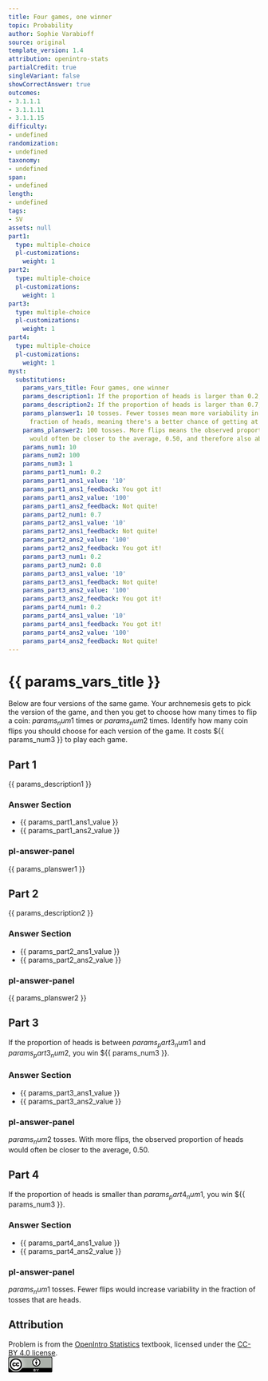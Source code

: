 ```yaml
---
title: Four games, one winner
topic: Probability
author: Sophie Varabioff
source: original
template_version: 1.4
attribution: openintro-stats
partialCredit: true
singleVariant: false
showCorrectAnswer: true
outcomes:
- 3.1.1.1
- 3.1.1.11
- 3.1.1.15
difficulty:
- undefined
randomization:
- undefined
taxonomy:
- undefined
span:
- undefined
length:
- undefined
tags:
- SV
assets: null
part1:
  type: multiple-choice
  pl-customizations:
    weight: 1
part2:
  type: multiple-choice
  pl-customizations:
    weight: 1
part3:
  type: multiple-choice
  pl-customizations:
    weight: 1
part4:
  type: multiple-choice
  pl-customizations:
    weight: 1
myst:
  substitutions:
    params_vars_title: Four games, one winner
    params_description1: If the proportion of heads is larger than 0.2, you win $1.
    params_description2: If the proportion of heads is larger than 0.7, you win $1.
    params_planswer1: 10 tosses. Fewer tosses mean more variability in the sample
      fraction of heads, meaning there's a better chance of getting at least 0.2 heads.
    params_planswer2: 100 tosses. More flips means the observed proportion of heads
      would often be closer to the average, 0.50, and therefore also above 0.7.
    params_num1: 10
    params_num2: 100
    params_num3: 1
    params_part1_num1: 0.2
    params_part1_ans1_value: '10'
    params_part1_ans1_feedback: You got it!
    params_part1_ans2_value: '100'
    params_part1_ans2_feedback: Not quite!
    params_part2_num1: 0.7
    params_part2_ans1_value: '10'
    params_part2_ans1_feedback: Not quite!
    params_part2_ans2_value: '100'
    params_part2_ans2_feedback: You got it!
    params_part3_num1: 0.2
    params_part3_num2: 0.8
    params_part3_ans1_value: '10'
    params_part3_ans1_feedback: Not quite!
    params_part3_ans2_value: '100'
    params_part3_ans2_feedback: You got it!
    params_part4_num1: 0.2
    params_part4_ans1_value: '10'
    params_part4_ans1_feedback: You got it!
    params_part4_ans2_value: '100'
    params_part4_ans2_feedback: Not quite!
---
```

# {{ params_vars_title }}
Below are four versions of the same game. Your archnemesis gets to pick the version of the game, and then you get to choose how many times to flip a coin: ${{ params_num1 }}$ times or ${{ params_num2 }}$ times. Identify how many coin flips you should choose for each version of the game. It costs ${{ params_num3 }} to play each game.

## Part 1

{{ params_description1 }}

### Answer Section

- {{ params_part1_ans1_value }}
- {{ params_part1_ans2_value }}

### pl-answer-panel

{{ params_planswer1 }}

## Part 2

{{ params_description2 }}

### Answer Section

- {{ params_part2_ans1_value }}
- {{ params_part2_ans2_value }}

### pl-answer-panel

{{ params_planswer2 }}

## Part 3

If the proportion of heads is between ${{ params_part3_num1 }}$ and ${{ params_part3_num2 }}$, you win ${{ params_num3 }}.

### Answer Section

- {{ params_part3_ans1_value }}
- {{ params_part3_ans2_value }}

### pl-answer-panel

${{ params_num2 }}$ tosses. With more flips, the observed proportion of heads would often be closer to the average, 0.50.

## Part 4

If the proportion of heads is smaller than ${{ params_part4_num1 }}$, you win ${{ params_num3 }}.

### Answer Section

- {{ params_part4_ans1_value }}
- {{ params_part4_ans2_value }}

### pl-answer-panel

${{ params_num1 }}$ tosses. Fewer flips would increase variability in the fraction of tosses that are heads.

## Attribution

Problem is from the [OpenIntro Statistics](https://openintro.org/book/os/) textbook, licensed under the [CC-BY 4.0 license](https://creativecommons.org/licenses/by/4.0/).<br>![Image representing the Creative Commons 4.0 BY license.](https://raw.githubusercontent.com/firasm/bits/master/by.png)